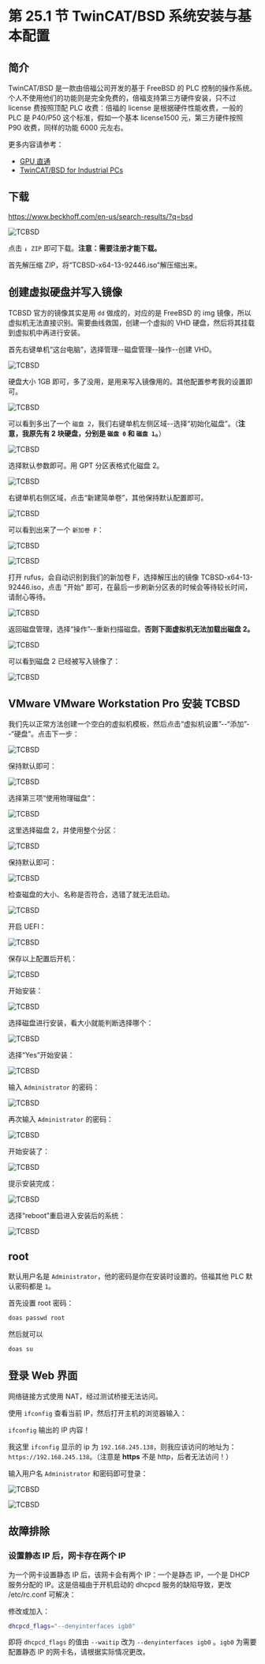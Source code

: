 # 第 25.1 节 TwinCAT/BSD 系统安装与基本配置

## 简介

TwinCAT/BSD 是一款由倍福公司开发的基于 FreeBSD 的 PLC 控制的操作系统。个人不使用他们的功能则是完全免费的，倍福支持第三方硬件安装，只不过 license 费按照顶配 PLC 收费：倍福的 license 是根据硬件性能收费，一般的 PLC 是 P40/P50 这个标准，假如一个基本 license1500 元，第三方硬件按照 P90 收费，同样的功能 6000 元左右。

更多内容请参考：

- [GPU 直通](https://github.com/FreeBSD-Ask/freebsd-journal-cn/blob/main/2023-0304/GPU%20Passthrough.md)
- [TwinCAT/BSD for Industrial PCs](https://www.beckhoff.com/en-en/products/ipc/software-and-tools/twincat-bsd/)


## 下载

<https://www.beckhoff.com/en-us/search-results/?q=bsd>

![TCBSD](../.gitbook/assets/tcbsd.png)

点击 `↓ ZIP` 即可下载。**注意：需要注册才能下载。**

首先解压缩 ZIP，将“TCBSD-x64-13-92446.iso”解压缩出来。

## 创建虚拟硬盘并写入镜像

TCBSD 官方的镜像其实是用 `dd` 做成的，对应的是 FreeBSD 的 img 镜像，所以虚拟机无法直接识别。需要曲线救国，创建一个虚拟的 VHD 硬盘，然后将其挂载到虚拟机中再进行安装。

首先右键单机“这台电脑”，选择管理--磁盘管理--操作--创建 VHD。

![TCBSD](../.gitbook/assets/t1.png)

硬盘大小 1GB 即可，多了没用，是用来写入镜像用的。其他配置参考我的设置即可。

![TCBSD](../.gitbook/assets/t2.png)

可以看到多出了一个 `磁盘 2`，我们右键单机左侧区域--选择“初始化磁盘”。（**注意，我原先有 2 块硬盘，分别是 `磁盘 0` 和 `磁盘 1`。**）

![TCBSD](../.gitbook/assets/t3.png)

选择默认参数即可。用 GPT 分区表格式化磁盘 2。

![TCBSD](../.gitbook/assets/t4.png)

右键单机右侧区域，点击“新建简单卷”，其他保持默认配置即可。

![TCBSD](../.gitbook/assets/t5.png)

可以看到出来了一个 `新加卷 F`：

![TCBSD](../.gitbook/assets/t6.png)

![TCBSD](../.gitbook/assets/t7.png)

打开 rufus，会自动识别到我们的新加卷 F，选择解压出的镜像 TCBSD-x64-13-92446.iso，点击 "开始" 即可，在最后一步刷新分区表的时候会等待较长时间，请耐心等待。

![TCBSD](../.gitbook/assets/t8.png)

返回磁盘管理，选择“操作”--重新扫描磁盘。**否则下面虚拟机无法加载出磁盘 2。**

![TCBSD](../.gitbook/assets/t9.png)

可以看到磁盘 2 已经被写入镜像了：

![TCBSD](../.gitbook/assets/t10.png)

## VMware VMware Workstation Pro 安装 TCBSD

我们先以正常方法创建一个空白的虚拟机模板，然后点击“虚拟机设置”--“添加”--“硬盘”。点击下一步：

![TCBSD](../.gitbook/assets/t11.png)

保持默认即可：

![TCBSD](../.gitbook/assets/t12.png)

选择第三项“使用物理磁盘”：

![TCBSD](../.gitbook/assets/t13.png)

这里选择磁盘 2，并使用整个分区：

![TCBSD](../.gitbook/assets/t14.png)

保持默认即可：

![TCBSD](../.gitbook/assets/t15.png)

检查磁盘的大小、名称是否符合，选错了就无法启动。

![TCBSD](../.gitbook/assets/t16.png)

开启 UEFI：

![TCBSD](../.gitbook/assets/t17.png)

保存以上配置后开机：

![TCBSD](../.gitbook/assets/t18.png)

开始安装：

![TCBSD](../.gitbook/assets/t19.png)

选择磁盘进行安装，看大小就能判断选择哪个：

![TCBSD](../.gitbook/assets/t20.png)

选择“Yes”开始安装：

![TCBSD](../.gitbook/assets/t21.png)

输入 `Administrator` 的密码：

![TCBSD](../.gitbook/assets/t22.png)

再次输入 `Administrator` 的密码：

![TCBSD](../.gitbook/assets/t23.png)

开始安装了：

![TCBSD](../.gitbook/assets/t24.png)

提示安装完成：

![TCBSD](../.gitbook/assets/t25.png)

选择“reboot”重启进入安装后的系统：

![TCBSD](../.gitbook/assets/t26.png)


## root

默认用户名是 `Administrator`，他的密码是你在安装时设置的。倍福其他 PLC 默认密码都是 `1`。

首先设置 root 密码：

```sh
doas passwd root
```

然后就可以

```sh
doas su
```

## 登录 Web 界面

网络链接方式使用 NAT，经过测试桥接无法访问。

使用 `ifconfig` 查看当前 IP，然后打开主机的浏览器输入：

`ifconfig` 输出的 IP 内容！

我这里 `ifconfig` 显示的 ip 为 `192.168.245.138`，则我应该访问的地址为：`https://192.168.245.138`。（注意是 **https** 不是 http，后者无法访问！）

输入用户名 `Administrator` 和密码即可登录：

![TCBSD](../.gitbook/assets/tcbsd1.png)

![TCBSD](../.gitbook/assets/tcbsd2.png)


## 故障排除

### 设置静态 IP 后，网卡存在两个 IP

为一个网卡设置静态 IP 后，该网卡会有两个 IP：一个是静态 IP，一个是 DHCP 服务分配的 IP。这是倍福由于开机启动的 dhcpcd 服务的缺陷导致，更改 /etc/rc.conf 可解决：

修改或加入：

```sh
dhcpcd_flags="--denyinterfaces igb0"
```

即将 `dhcpcd_flags` 的值由 `--waitip` 改为 `--denyinterfaces igb0` 。`igb0` 为需要配置静态 IP 的网卡名，请根据实际情况更改。

